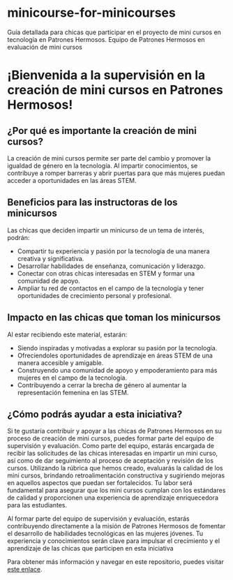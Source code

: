 # minicourse-for-minicourses
Guía detallada para chicas que participar en el proyecto de mini cursos en tecnología en Patrones Hermosos. Equipo de Patrones Hermosos en evaluación de mini cursos

# ¡Bienvenida a la supervisión en la creación de mini cursos en Patrones Hermosos!

## ¿Por qué es importante la creación de mini cursos?

La creación de mini cursos permite ser parte del cambio y promover la igualdad de género en la tecnología. Al impartir conocimientos, se contribuye a romper barreras y abrir puertas para que más mujeres puedan acceder a oportunidades en las áreas STEM.

## Beneficios para las instructoras de los minicursos

Las chicas que deciden impartir un minicurso de un tema de interés, podrán:

- Compartir tu experiencia y pasión por la tecnología de una manera creativa y significativa.
- Desarrollar habilidades de enseñanza, comunicación y liderazgo.
- Conectar con otras chicas interesadas en STEM y formar una comunidad de apoyo.
- Ampliar tu red de contactos en el campo de la tecnología y tener oportunidades de crecimiento personal y profesional.

## Impacto en las chicas que toman los minicursos

Al estar recibiendo este material, estarán:

- Siendo inspiradas y motivadas a explorar su pasión por la tecnología.
- Ofreciendoles oportunidades de aprendizaje en áreas STEM de una manera accesible y amigable.
- Construyendo una comunidad de apoyo y empoderamiento para más mujeres en el campo de la tecnología.
- Contribuyendo a cerrar la brecha de género al aumentar la representación femenina en las STEM.

## ¿Cómo podrás ayudar a esta iniciativa? 

Si te gustaría contribuir y apoyar a las chicas de Patrones Hermosos en su proceso de creación de mini cursos, puedes formar parte del equipo de supervisión y evaluación. Como parte del equipo, estarás encargada de recibir las solicitudes de las chicas interesadas en impartir un mini curso, así como de dar seguimiento al proceso de aceptación y revisión de los cursos. Utilizando la rúbrica que hemos creado, evaluarás la calidad de los mini cursos, brindando retroalimentación constructiva y sugiriendo mejoras en aquellos aspectos que puedan ser fortalecidos. Tu labor será fundamental para asegurar que los mini cursos cumplan con los estándares de calidad y proporcionen una experiencia de aprendizaje enriquecedora para las estudiantes.

Al formar parte del equipo de supervisión y evaluación, estarás contribuyendo directamente a la misión de Patrones Hermosos de fomentar el desarrollo de habilidades tecnológicas en las mujeres jóvenes. Tu experiencia y conocimientos serán clave para impulsar el crecimiento y el aprendizaje de las chicas que participen en esta iniciativa

Para obtener más información y navegar en este repositorio, puedes visitar [este enlace](https://github.com/patroneshermosos-oficial/supervise-a-minicourse/blob/main/guia.md).

